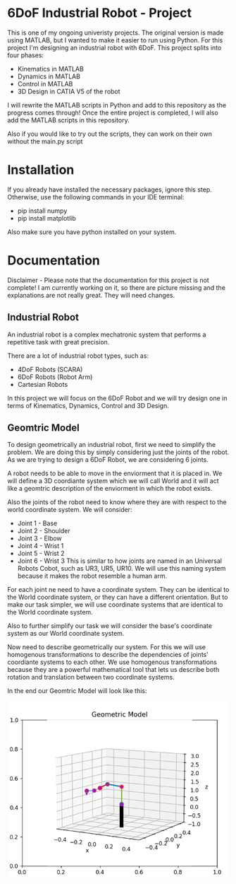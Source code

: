# 6DoF Industrial Robot - Project

This is one of my ongoing univeristy projects.
The original version is made using MATLAB, but I wanted to make it easier to run using Python.
For this project I'm designing an industrial robot with 6DoF.
This project splits into four phases:
 - Kinematics in MATLAB
 - Dynamics in MATLAB
 - Control in MATLAB
 - 3D Design in CATIA V5 of the robot

I will rewrite the MATLAB scripts in Python and add to this repository as the progress comes through!
Once the entire project is completed, I will also add the MATLAB scripts in this repository.

Also if you would like to try out the scripts, they can work on their own without the main.py script

# Installation
If you already have installed the necessary packages, ignore this step.
Otherwise, use the following commands in your IDE terminal:

 - pip install numpy
 - pip install matplotlib

 Also make sure you have python installed on your system.

# Documentation

 Disclaimer - Please note that the documentation for this project is not complete!
 I am currently working on it, so there are picture missing and the explanations are not really great. They will need changes.

## Industrial Robot

An industrial robot is a complex mechatronic system that performs a repetitive task with great precision.

There are a lot of industrial robot types, such as:
 - 4DoF Robots (SCARA)
 - 6DoF Robots (Robot Arm)
 - Cartesian Robots

In this project we will focus on the 6DoF Robot and we will try design one in terms of Kinematics, Dynamics, Control and 3D Design.

## Geomtric Model

To design geometrically an industrial robot, first we need to simplify the problem.
We are doing this by simply considering just the joints of the robot.
As we are trying to design a 6DoF Robot, we are considering 6 joints.

A robot needs to be able to move in the enviorment that it is placed in.
We will define a 3D coordiante system which we will call World and it will act like a geomtric description of the enviorment in which the robot exists.

Also the joints of the robot need to know where they are with respect to the world coordinate system.
We will consider:
 - Joint 1 - Base
 - Joint 2 - Shoulder
 - Joint 3 - Elbow
 - Joint 4 - Wrist 1
 - Joint 5 - Wrist 2
 - Joint 6 - Wrist 3
This is similar to how joints are named in an Universal Robots Cobot, such as UR3, UR5, UR10.
We will use this naming system because it makes the robot resemble a human arm.

For each joint ne need to have a coordinate system.
They can be identical to the World coordinate system, or they can have a different orientation.
But to make our task simpler, we will use coordinate systems that are identical to the World coordinate system.

Also to further simplify our task we will consider the base's coordinate system as our World coordinate system.

Now need to describe geometrically our system.
For this we will use homogenous transformations to describe the dependencies of joints' coordiante systems to each other.
We use homogenous transformations because they are a powerful mathematical tool that lets us describe both rotation and translation between two coordinate systems.

In the end our Geomtric Model will look like this:

![Alt text](README/READMEPictures/GeomtricModelExample.png?raw=true "Geomtric Model Example")